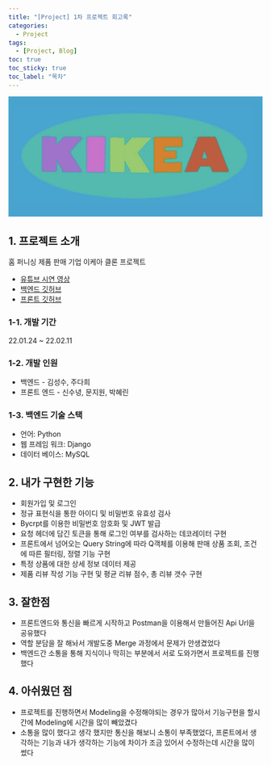```yaml
---
title: "[Project] 1차 프로젝트 회고록"
categories:
  - Project
tags:
  - [Project, Blog]
toc: true
toc_sticky: true
toc_label: "목차"
---
```


<img class="img-fluid" src="/img/posts/kikea.png" alt="print-image">

## 1. 프로젝트 소개
홈 퍼니싱 제품 판매 기업 이케아 클론 프로젝트
- [유튜브 시연 영상](https://www.youtube.com/watch?v=2w99doEHCzE&feature=youtu.be)
- [백엔드 깃허브](https://github.com/wecode-bootcamp-korea/29-1st-KIKEA-backend)
- [프론트 깃허브](https://github.com/wecode-bootcamp-korea/29-1st-KIKEA-frontend)
### 1-1. 개발 기간
22.01.24 ~ 22.02.11

### 1-2. 개발 인원
- 백엔드 - 김성수, 주다희
- 프론트 엔드 - 신수녕, 문지원, 박혜린

### 1-3. 백엔드 기술 스택
- 언어: Python
- 웹 프레임 워크: Django
- 데이터 베이스: MySQL

## 2. 내가 구현한 기능
- 회원가입 및 로그인
- 정규 표현식을 통한 아이디 및 비밀번호 유효성 검사
- Bycrpt를 이용한 비밀번호 암호화 및 JWT 발급
- 요청 헤더에 담긴 토큰을 통해 로그인 여부를 검사하는 데코레이터 구현
- 프론트에서 넘어오는 Query String에 따라 Q객체를 이용해 판매 상품 조회, 조건에 따른 필터링, 정렬 기능 구현
- 특정 상품에 대한 상세 정보 데이터 제공
- 제품 리뷰 작성 기능 구현 및 평균 리뷰 점수, 총 리뷰 갯수 구현

## 3. 잘한점
- 프론트엔드와 통신을 빠르게 시작하고 Postman을 이용해서 만들어진 Api Url을 공유했다
- 역할 분담을 잘 해놔서 개발도중 Merge 과정에서 문제가 안생겼었다
- 백엔드간 소통을 통해 지식이나 막히는 부분에서 서로 도와가면서 프로젝트를 진행했다

## 4. 아쉬웠던 점
- 프로젝트를 진행하면서 Modeling을 수정해야되는 경우가 많아서 기능구현을 할시간에 Modeling에 시간을 많이 빼았겼다
- 소통을 많이 했다고 생각 했지만 통신을 해보니 소통이 부족했었다, 프론트에서 생각하는 기능과 내가 생각하는 기능에 차이가 조금 있어서 수정하는데 시간을 많이 썼다